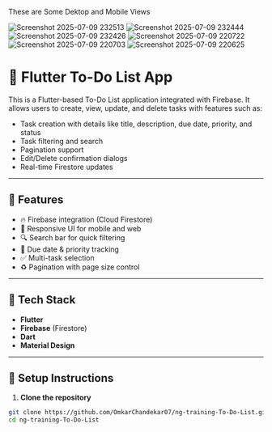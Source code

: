 These are Some Dektop and Mobile Views

![Screenshot 2025-07-09 232513](https://github.com/user-attachments/assets/0b694c48-7175-40eb-9242-95df58aaaf59)
![Screenshot 2025-07-09 232444](https://github.com/user-attachments/assets/1313c5f6-3a25-4429-a71c-68ded5f10b14)
![Screenshot 2025-07-09 232426](https://github.com/user-attachments/assets/20da965c-1969-4784-aac8-a86c68f26d27)
![Screenshot 2025-07-09 220722](https://github.com/user-attachments/assets/00df45fd-8d92-4b0d-818e-7009b16e7c89)
![Screenshot 2025-07-09 220703](https://github.com/user-attachments/assets/e66f6cbb-7020-4ead-ac8a-d7aace3d5ed9)
![Screenshot 2025-07-09 220625](https://github.com/user-attachments/assets/54d7314a-6226-46ab-85d1-f28041d6199c)
# 📝 Flutter To-Do List App

This is a Flutter-based To-Do List application integrated with Firebase. It allows users to create, view, update, and delete tasks with features such as:

- Task creation with details like title, description, due date, priority, and status
- Task filtering and search
- Pagination support
- Edit/Delete confirmation dialogs
- Real-time Firestore updates

---

## 🚀 Features

- 🔥 Firebase integration (Cloud Firestore)
- 📱 Responsive UI for mobile and web
- 🔍 Search bar for quick filtering
- 📅 Due date & priority tracking
- ✅ Multi-task selection
- ♻️ Pagination with page size control

---

## 🧱 Tech Stack

- **Flutter**
- **Firebase** (Firestore)
- **Dart**
- **Material Design**

---

## 🔧 Setup Instructions

1. **Clone the repository**

```bash
git clone https://github.com/OmkarChandekar07/ng-training-To-Do-List.git
cd ng-training-To-Do-List
